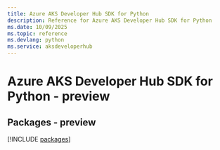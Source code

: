 ```yaml
---
title: Azure AKS Developer Hub SDK for Python
description: Reference for Azure AKS Developer Hub SDK for Python
ms.date: 10/09/2025
ms.topic: reference
ms.devlang: python
ms.service: aksdeveloperhub
---
```

# Azure AKS Developer Hub SDK for Python - preview
## Packages - preview
[!INCLUDE [packages](aks-developer-hub-index.md)]